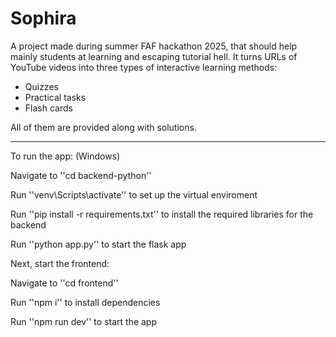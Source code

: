 # Sophira

A project made during summer FAF hackathon 2025, that should help mainly students at learning and escaping tutorial hell.
It turns URLs of YouTube videos into three types of interactive learning methods:

- Quizzes
- Practical tasks
- Flash cards

All of them are provided along with solutions.

---

To run the app: (Windows)

Navigate to ''cd backend-python''

Run ''venv\Scripts\activate'' to set up the virtual enviroment

Run ''pip install -r requirements.txt'' to install the required libraries for the backend

Run ''python app.py'' to start the flask app

Next, start the frontend:

Navigate to ''cd frontend''

Run ''npm i'' to install dependencies

Run ''npm run dev'' to start the app
